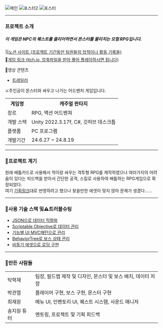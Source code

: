 ![메인](https://github.com/user-attachments/assets/d9592200-3726-4f4b-a7ac-eaca0938fae8)
![포스터2](https://github.com/user-attachments/assets/63055080-3dcb-4930-aaf3-fa7ecf31069a)
![포스터](https://github.com/user-attachments/assets/3db55681-cc4d-45b4-a917-4709fd6a8733)



<hr/>
<h3>프로젝트 소개</h3>

<h5>이 게임은 NPC의 퀘스트를 클리어하면서 몬스터를 물리치는 모험 RPG입니다.</h5>

<p>
  🗒️<a href="https://teamsparta.notion.site/4-3cf412a3ba174750a6969ef06577b8ce">노션 사이트 (프로젝트 기간동안 팀원들의 업적이나 활동 기록들)</a><br>
  🔗<a href="https://hyeokjaes-games.itch.io/casual-fantasy">게임 링크 (itch.io, 압축파일을 받아 풀어 플레이하시면 됩니다)</a>
</p>
🎥영상 콘텐츠
<ul>
  <li><a href="https://youtu.be/IqrSVLuYSSY">트레일러</a></li>
</ul>
⚔️주인공이 몬스터와 싸우고 나가는 어드벤처 게임입니다.

<table>
  <tr>
    <th>게임명</th> <th>캐주얼 판타지</th>
  </tr>
  <tr>
    <td>장르</td> <td>RPG, 액션 어드벤쳐</td>
  </tr>
  <tr>
    <td>개발 스택</td> <td>Unity 2022.3.17f, C#, 깃허브 데스크톱</td>
  </tr>
  <tr>
    <td>플랫폼</td> <td>PC 프로그램</td>
  </tr>
  <tr>
    <td>개발기간</td> <td>24.6.27 ~ 24.8.19</td>
  </tr>
</table>

<hr />
<h3>🎯프로젝트 계기</h3>
원래 배틀카드로 사용해서 적이랑 싸우는 격투형 RPG를 제작하였으나 여러가지의 어려움이 있다는 피드백을 받아서 간단한 공격, 스킬로 사용하여 배틀하는 RPG게임으로 확정되었다.<br>
여기 <a href="https://www.notion.so/RPG-3fe152b06d6948bcb9052581e3671ebb">기획링크</a>대로 반영하려고 했으나 찾을만한 에셋이 맞지 않아 문제가 생겼다......

<hr />
<h3>📙사용 기술 스택 및⚠️트러블슈팅</h3>
<p>
  <ul>
    <li><a href="https://github.com/RCO8/CasualFantasyPublic/blob/main/MD_Files/Save.md">JSON으로 데이터 직렬화</a></li>
    <li><a href="https://github.com/RCO8/CasualFantasyPublic/blob/main/MD_Files/ScriptableObjective.md">Scriptable Objective로 데이터 관리</a></li>
    <li><a href="https://github.com/RCO8/CasualFantasyPublic/blob/main/MD_Files/UIMVC.md">기능별 UI MVC패턴으로 관리</a></li>
    <li><a href="https://github.com/RCO8/CasualFantasyPublic/blob/main/MD_Files/BehaviorTree.md">BehaviorTree로 보스 상태 관리</a></li>
    <li><a href="https://github.com/RCO8/CasualFantasyPublic/blob/main/MD_Files/AsyncAsset.md">비동기 에셋으로 로딩 구현</a></li>
  </ul>
</p>

<hr />
<h3>👤만든 사람들</h3>
<table>
  <tr>
    <td>탁혁재</td>
    <td>팀장, 필드맵 제작 및 디자인, 몬스터 및 보스 배치, 데이터 저장</td>
  </tr>
  <tr>
    <td>박관엽</td>
    <td>플레이어 구현, 보스 구현, 몬스터 구현</td>
  </tr>
  <tr>
    <td>최재원</td>
    <td>메뉴 UI, 인벤토리 UI, 퀘스트 시스템, 사운드 매니저</td>
  </tr>
  <tr>
    <td>송지원 튜터</td>
    <td>멘토링, 프로젝트 및 기획 피드백</td>
  </tr>
</table>
